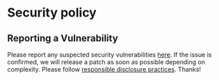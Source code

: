# Security policy

## Reporting a Vulnerability

Please report any suspected security vulnerabilities [here][new-advisory]. If the issue is confirmed, we will release a
patch as soon as possible depending on complexity. Please follow [responsible disclosure
practices](https://en.wikipedia.org/wiki/Coordinated_vulnerability_disclosure). Thanks!

[new-advisory]: https://github.com/AstroNvim/mason-registry/security/advisories/new
